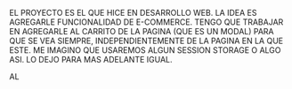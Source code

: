 EL PROYECTO ES EL QUE HICE EN DESARROLLO WEB. 
LA IDEA ES AGREGARLE FUNCIONALIDAD DE E-COMMERCE.
TENGO QUE TRABAJAR EN AGREGARLE AL CARRITO DE LA PAGINA (QUE ES UN MODAL) PARA QUE SE VEA SIEMPRE, INDEPENDIENTEMENTE DE LA PAGINA EN LA QUE ESTE.
ME IMAGINO QUE USAREMOS ALGUN SESSION STORAGE O ALGO ASI. LO DEJO PARA MAS ADELANTE IGUAL.

AL <script> SOLAMENTE LO AGREGUE EN EL ARCHIVO INDEX.

DUDAS:
EN LA FUNCION CARRITO, ESTA BIEN ESE IF, Y DESP EL SWITCH???

ESTA BIEN QUE LA APP PRINCIPAL SEA CORTA Y QUE POR OTRO LADO DESARROLLE LAS FUNCIONES?
ESTA BIEN QUE LAS FUNCIONES HAGAN UNA SOLA "FUNCION"? O LAS PUEDO JUNTAR PARA QUE UNA HAGA MUCHAS COSAS?


